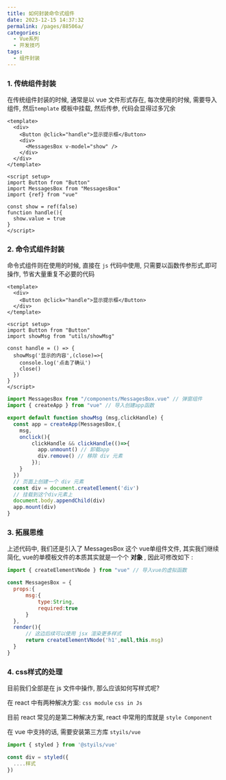 ```yaml
---
title: 如何封装命令式组件
date: 2023-12-15 14:37:32
permalink: /pages/88506a/
categories:
  - Vue系列
  - 开发技巧
tags:
  - 组件封装
---
```


### 1. 传统组件封装

在传统组件封装的时候, 通常是以 vue 文件形式存在, 每次使用的时候, 需要导入组件, 然后`template` 模板中挂载, 然后传参, 代码会显得过多冗余

```vue
<template>
  <div>
    <Button @click="handle">显示提示框</Button>
    <div>
      <MessagesBox v-model="show" />
    </div>
  </div>
</template>

<script setup>
import Button from "Button"
import MessagesBox from "MessagesBox"
import {ref} from "vue"

const show = ref(false)
function handle(){
  show.value = true
}
</script>
```

### 2. 命令式组件封装

命令式组件则在使用的时候, 直接在 `js` 代码中使用, 只需要以函数传参形式,即可操作, 节省大量重复不必要的代码

```vue
<template>
  <div>
    <Button @click="handle">显示提示框</Button>
  </div>
</template>

<script setup>
import Button from "Button"
import showMsg from "utils/showMsg"

const handle = () => {
  showMsg('显示的内容',(close)=>{
    console.log('点击了确认')
    close()
  })
}
</script>
```

```javascript
import MessagesBox from "/components/MessagesBox.vue" // 弹窗组件
import { createApp } from "vue" // 导入创建app函数

export default function showMsg (msg,clickHandle) {
  const app = createApp(MessagesBox,{
    msg,
    onclick(){
        clickHandle && clickHandle(()=>{
          app.unmount() // 卸载app
          div.remove() // 移除 div 元素
        });
    }
  })
  // 页面上创建一个 div 元素
  const div = document.createElement('div') 
  // 挂载到这个div元素上
  document.body.appendChild(div)
  app.mount(div)
}
```

### 3. 拓展思维

上述代码中, 我们还是引入了 MessagesBox 这个 vue单组件文件, 其实我们继续简化, vue的单模板文件的本质其实就是一个个 **对象** , 因此可修改如下 : 

```javascript
import { createElementVNode } from "vue" // 导入vue的虚拟函数

const MessagesBox = {
  props:{
      msg:{
          type:String,
          required:true
      }
  },
  render(){
      // 这边后续可以使用 jsx 渲染更多样式
      return createElementVNode('h1',null,this.msg)
  }
}

```

### 4. css样式的处理

目前我们全部是在 js 文件中操作, 那么应该如何写样式呢? 

在 react 中有两种解决方案: `css module` `css in Js`

目前 react 常见的是第二种解决方案, react 中常用的库就是 `style Component`

在 vue 中支持的话, 需要安装第三方库 `styils/vue`

```javascript
import { styled } from '@styils/vue'

const div = styled({
  ....样式
})
```
